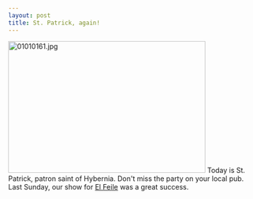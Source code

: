 ```yaml
---
layout: post
title: St. Patrick, again!
---
```


<a href="http://victor.carotena.net/weblog/images/01010161.jpg"><img alt="01010161.jpg" src="http://victor.carotena.net/weblog/images/01010161-thumb.jpg" width="400" height="268" border="0" /></a>
Today is St. Patrick, patron saint of Hybernia.
Don't miss the party on your local pub.
Last Sunday, our show for <a href="http://www.elfeile.com/">El Feile</a> was a great success.
